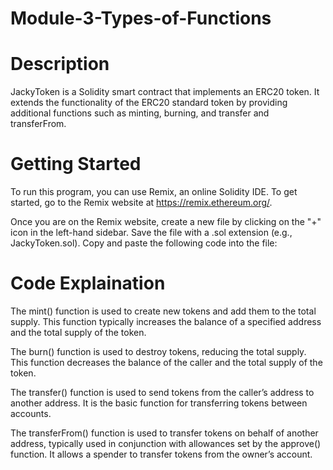 # Module-3-Types-of-Functions

# Description
JackyToken is a Solidity smart contract that implements an ERC20 token. It extends the functionality of the ERC20 standard token by providing additional functions such as minting, burning, and transfer and transferFrom.

# Getting Started
To run this program, you can use Remix, an online Solidity IDE. To get started, go to the Remix website at https://remix.ethereum.org/.

Once you are on the Remix website, create a new file by clicking on the "+" icon in the left-hand sidebar. Save the file with a .sol extension (e.g., JackyToken.sol). Copy and paste the following code into the file:

# Code Explaination
The mint() function is used to create new tokens and add them to the total supply. This function typically increases the balance of a specified address and the total supply of the token.

The burn() function is used to destroy tokens, reducing the total supply. This function decreases the balance of the caller and the total supply of the token.

The transfer() function is used to send tokens from the caller’s address to another address. It is the basic function for transferring tokens between accounts.

The transferFrom() function is used to transfer tokens on behalf of another address, typically used in conjunction with allowances set by the approve() function. It allows a spender to transfer tokens from the owner’s account.
